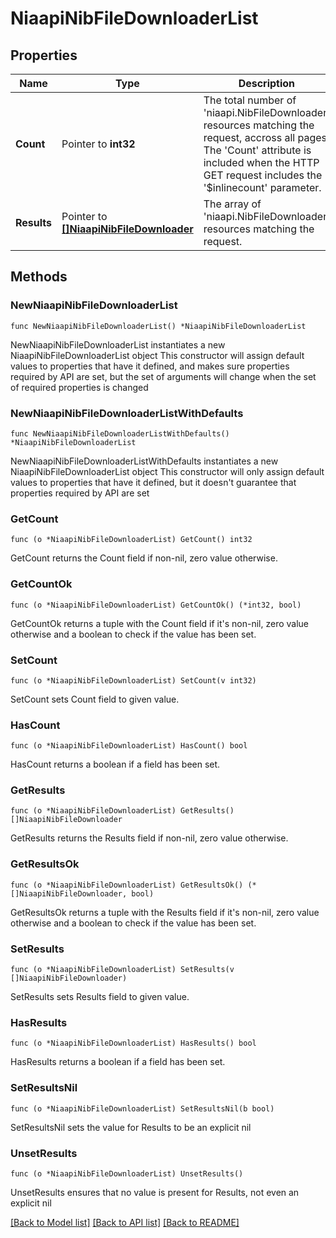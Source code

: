 # NiaapiNibFileDownloaderList

## Properties

Name | Type | Description | Notes
------------ | ------------- | ------------- | -------------
**Count** | Pointer to **int32** | The total number of &#39;niaapi.NibFileDownloader&#39; resources matching the request, accross all pages. The &#39;Count&#39; attribute is included when the HTTP GET request includes the &#39;$inlinecount&#39; parameter. | [optional] 
**Results** | Pointer to [**[]NiaapiNibFileDownloader**](NiaapiNibFileDownloader.md) | The array of &#39;niaapi.NibFileDownloader&#39; resources matching the request. | [optional] 

## Methods

### NewNiaapiNibFileDownloaderList

`func NewNiaapiNibFileDownloaderList() *NiaapiNibFileDownloaderList`

NewNiaapiNibFileDownloaderList instantiates a new NiaapiNibFileDownloaderList object
This constructor will assign default values to properties that have it defined,
and makes sure properties required by API are set, but the set of arguments
will change when the set of required properties is changed

### NewNiaapiNibFileDownloaderListWithDefaults

`func NewNiaapiNibFileDownloaderListWithDefaults() *NiaapiNibFileDownloaderList`

NewNiaapiNibFileDownloaderListWithDefaults instantiates a new NiaapiNibFileDownloaderList object
This constructor will only assign default values to properties that have it defined,
but it doesn't guarantee that properties required by API are set

### GetCount

`func (o *NiaapiNibFileDownloaderList) GetCount() int32`

GetCount returns the Count field if non-nil, zero value otherwise.

### GetCountOk

`func (o *NiaapiNibFileDownloaderList) GetCountOk() (*int32, bool)`

GetCountOk returns a tuple with the Count field if it's non-nil, zero value otherwise
and a boolean to check if the value has been set.

### SetCount

`func (o *NiaapiNibFileDownloaderList) SetCount(v int32)`

SetCount sets Count field to given value.

### HasCount

`func (o *NiaapiNibFileDownloaderList) HasCount() bool`

HasCount returns a boolean if a field has been set.

### GetResults

`func (o *NiaapiNibFileDownloaderList) GetResults() []NiaapiNibFileDownloader`

GetResults returns the Results field if non-nil, zero value otherwise.

### GetResultsOk

`func (o *NiaapiNibFileDownloaderList) GetResultsOk() (*[]NiaapiNibFileDownloader, bool)`

GetResultsOk returns a tuple with the Results field if it's non-nil, zero value otherwise
and a boolean to check if the value has been set.

### SetResults

`func (o *NiaapiNibFileDownloaderList) SetResults(v []NiaapiNibFileDownloader)`

SetResults sets Results field to given value.

### HasResults

`func (o *NiaapiNibFileDownloaderList) HasResults() bool`

HasResults returns a boolean if a field has been set.

### SetResultsNil

`func (o *NiaapiNibFileDownloaderList) SetResultsNil(b bool)`

 SetResultsNil sets the value for Results to be an explicit nil

### UnsetResults
`func (o *NiaapiNibFileDownloaderList) UnsetResults()`

UnsetResults ensures that no value is present for Results, not even an explicit nil

[[Back to Model list]](../README.md#documentation-for-models) [[Back to API list]](../README.md#documentation-for-api-endpoints) [[Back to README]](../README.md)


